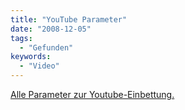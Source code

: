 ```yaml
---
title: "YouTube Parameter"
date: "2008-12-05"
tags:
  - "Gefunden"
keywords:
  - "Video"
---
```


[Alle Parameter zur Youtube-Einbettung.](http://code.google.com/apis/youtube/player_parameters.html)
